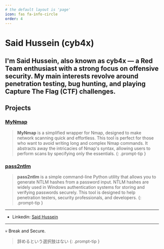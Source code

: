 ```yaml
---
# the default layout is 'page'
icon: fas fa-info-circle
order: 4
---
```


# Said Hussein (cyb4x)

I'm Said Hussein, also known as cyb4x — a Red Team enthusiast with a strong focus on offensive security. My main interests revolve around penetration testing, bug hunting, and playing Capture The Flag (CTF) challenges.
---

## Projects

### [MyNmap](https://github.com/cyb4x/myNmap)  

> **MyNmap** is a simplified wrapper for Nmap, designed to make network scanning quick and effortless. This tool is perfect for those who want to avoid writing long and complex Nmap commands. It abstracts away the intricacies of Nmap's syntax, allowing users to perform scans by specifying only the essentials.
{: .prompt-tip }

### [pass2ntlm](https://github.com/cyb4x/pass2ntlm) 

> **pass2ntlm** is a simple command-line Python utility that allows you to generate NTLM hashes from a password input. NTLM hashes are widely used in Windows authentication systems for storing and verifying passwords securely. This tool is designed to help penetration testers, security professionals, and developers.
{: .prompt-tip }

---

- Linkedin: [Said Hussein](https://www.linkedin.com/in/said-hussein-53ba8127b/)

---

💀 Break and Secure.

> 辞めるという選択肢はない
{: .prompt-tip }
